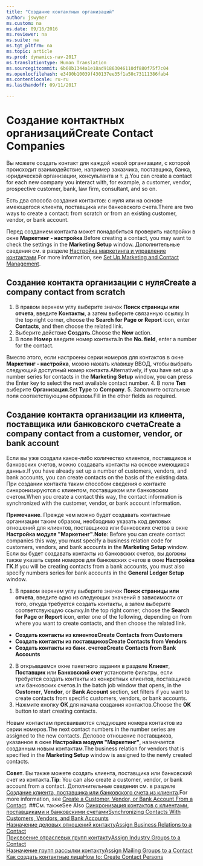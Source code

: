 ```yaml
---
title: "Создание контактных организаций"
author: jswymer
ms.custom: na
ms.date: 09/16/2016
ms.reviewer: na
ms.suite: na
ms.tgt_pltfrm: na
ms.topic: article
ms.prod: dynamics-nav-2017
ms.translationtype: Human Translation
ms.sourcegitcommit: 6b60b1344a1e18ad91863046110df880f75f7c04
ms.openlocfilehash: e3490b10039f430137ee35f1a50c73111386fab4
ms.contentlocale: ru-ru
ms.lasthandoff: 09/11/2017

---
```

# <a name="create-contact-companies"></a><span data-ttu-id="ae240-102">Создание контактных организаций</span><span class="sxs-lookup"><span data-stu-id="ae240-102">Create Contact Companies</span></span>
<span data-ttu-id="ae240-103">Вы можете создать контакт для каждой новой организации, с которой происходит взаимодействие, например заказчика, поставщика, банка, юридической организации, консультанта и т. д.</span><span class="sxs-lookup"><span data-stu-id="ae240-103">You can create a contact for each new company you interact with, for example, a customer, vendor, prospective customer, bank, law firm, consultant, and so on.</span></span>

<span data-ttu-id="ae240-104">Есть два способа создания контактов: с нуля или на основе имеющегося клиента, поставщика или банковского счета.</span><span class="sxs-lookup"><span data-stu-id="ae240-104">There are two ways to create a contact: from scratch or from an existing customer, vendor, or bank account.</span></span>

<span data-ttu-id="ae240-105">Перед созданием контакта может понадобиться проверить настройки в окне **Маркетинг - настройка**.</span><span class="sxs-lookup"><span data-stu-id="ae240-105">Before creating a contact, you may want to check the settings in the **Marketing Setup** window.</span></span> <span data-ttu-id="ae240-106">Дополнительные сведения см. в разделе [Настройка маркетинга и управление контактами](marketing-setup-marketing.md).</span><span class="sxs-lookup"><span data-stu-id="ae240-106">For more information, see [Set Up Marketing and Contact Management](marketing-setup-marketing.md).</span></span>

## <a name="create-a-company-contact-from-scratch"></a><span data-ttu-id="ae240-107">Создание контакта организации с нуля</span><span class="sxs-lookup"><span data-stu-id="ae240-107">Create a company contact from scratch</span></span>
1. <span data-ttu-id="ae240-108">В правом верхнем углу выберите значок **Поиск страницы или отчета**, введите **Контакты**, а затем выберите связанную ссылку.</span><span class="sxs-lookup"><span data-stu-id="ae240-108">In the top right corner, choose the **Search for Page or Report** icon, enter **Contacts**, and then choose the related link.</span></span>
2. <span data-ttu-id="ae240-109">Выберите действие **Создать**.</span><span class="sxs-lookup"><span data-stu-id="ae240-109">Choose the **New** action.</span></span>
3. <span data-ttu-id="ae240-110">В поле **Номер** введите номер контакта.</span><span class="sxs-lookup"><span data-stu-id="ae240-110">In the **No. field**, enter a number for the contact.</span></span>

  <span data-ttu-id="ae240-111">Вместо этого, если настроены серии номеров для контактов в окне **Маркетинг - настройка**, можно нажать клавишу ВВОД, чтобы выбрать следующий доступный номер контакта.</span><span class="sxs-lookup"><span data-stu-id="ae240-111">Alternatively, if you have set up a number series for contacts in the **Marketing Setup** window, you can press the Enter key to select the next available contact number.</span></span>
4. <span data-ttu-id="ae240-112">В поле **Тип** выберите **Организация**.</span><span class="sxs-lookup"><span data-stu-id="ae240-112">Set **Type** to **Company**.</span></span>
5. <span data-ttu-id="ae240-113">Заполните остальные поля соответствующим образом.</span><span class="sxs-lookup"><span data-stu-id="ae240-113">Fill in the other fields as required.</span></span>

## <a name="create-a-company-contact-from-a-customer-vendor-or-bank-account"></a><span data-ttu-id="ae240-114">Создание контакта организации из клиента, поставщика или банковского счета</span><span class="sxs-lookup"><span data-stu-id="ae240-114">Create a company contact from a customer, vendor, or bank account</span></span>
<span data-ttu-id="ae240-115">Если вы уже создали какое-либо количество клиентов, поставщиков и банковских счетов, можно создавать контакты на основе имеющихся данных.</span><span class="sxs-lookup"><span data-stu-id="ae240-115">If you have already set up a number of customers, vendors, and bank accounts, you can create contacts on the basis of the existing data.</span></span> <span data-ttu-id="ae240-116">При создании контакта таким способом сведения о контакте синхронизируются с клиентом, поставщиком или банковским счетом.</span><span class="sxs-lookup"><span data-stu-id="ae240-116">When you create a contact this way, the contact information is synchronized with the customer, vendor, or bank account information.</span></span>

<span data-ttu-id="ae240-117">**Примечание**. Прежде чем можно будет создавать контактные организации таким образом, необходимо указать код деловых отношений для клиентов, поставщиков или банковских счетов в окне **Настройка модуля "Маркетинг"**.</span><span class="sxs-lookup"><span data-stu-id="ae240-117">**Note**: Before you can create contact companies this way, you must specify a business relation code for customers, vendors, and bank accounts in the **Marketing Setup** window.</span></span> <span data-ttu-id="ae240-118">Если вы будет создавать контакты из банковских счетов, вы должны также указать серии номеров для банковских счетов в окне **Настройка ГК**.</span><span class="sxs-lookup"><span data-stu-id="ae240-118">If you will be creating contacts from a bank accounts, you must also specify numbers series for bank accounts in the **General Ledger Setup** window.</span></span>

1. <span data-ttu-id="ae240-119">В правом верхнем углу выберите значок **Поиск страницы или отчета**, введите одно из следующих значений в зависимости от того, откуда требуется создать контакты, а затем выберите соответствующую ссылку.</span><span class="sxs-lookup"><span data-stu-id="ae240-119">In the top right corner, choose the **Search for Page or Report** icon, enter one of the following, depending on from where you want to create contacts, and then choose the related link.</span></span>
  * <span data-ttu-id="ae240-120">**Создать контакты из клиентов**</span><span class="sxs-lookup"><span data-stu-id="ae240-120">**Create Contacts from Customers**</span></span>
  * <span data-ttu-id="ae240-121">**Создать контакты из поставщиков**</span><span class="sxs-lookup"><span data-stu-id="ae240-121">**Create Contacts from Vendors**</span></span>
  * <span data-ttu-id="ae240-122">**Создать контакты из банк. счетов**</span><span class="sxs-lookup"><span data-stu-id="ae240-122">**Create Contacts from Bank Accounts**</span></span>
2. <span data-ttu-id="ae240-123">В открывшемся окне пакетного задания в разделе **Клиент**, **Поставщик** или **Банковский счет** установите фильтры, если требуется создать контакты из конкретных клиентов, поставщиков или банковских счетов.</span><span class="sxs-lookup"><span data-stu-id="ae240-123">In the batch job window that opens, in the **Customer**, **Vendor**, or **Bank Account** section, set filters if you want to create contacts from specific customers, vendors, or bank accounts.</span></span>
3. <span data-ttu-id="ae240-124">Нажмите кнопку **ОК** для начала создания контактов.</span><span class="sxs-lookup"><span data-stu-id="ae240-124">Choose the **OK** button to start creating contacts.</span></span>

  <span data-ttu-id="ae240-125">Новым контактам присваиваются следующие номера контактов из серии номеров.</span><span class="sxs-lookup"><span data-stu-id="ae240-125">The next contact numbers in the number series are assigned to the new contacts.</span></span> <span data-ttu-id="ae240-126">Деловое отношение поставщиков, указанное в окне **Настройка модуля "Маркетинг"**, назначается созданным новым контактам.</span><span class="sxs-lookup"><span data-stu-id="ae240-126">The business relation for vendors that is specified in the **Marketing Setup** window is assigned to the newly created contacts.</span></span>

<span data-ttu-id="ae240-127">**Совет**. Вы также можете создать клиента, поставщика или банковский счет из контакта.</span><span class="sxs-lookup"><span data-stu-id="ae240-127">**Tip**: You can also create a customer, vendor, or bank account from a contact.</span></span> <span data-ttu-id="ae240-128">Дополнительные сведения см. в разделе [Создание клиента, поставщика или банковского счета из клиента](marketing-how-create-contacts-new-customers-vendors-bank-accounts.md).</span><span class="sxs-lookup"><span data-stu-id="ae240-128">For more information, see [Create a Customer, Vendor, or Bank Account From a Contact](marketing-how-create-contacts-new-customers-vendors-bank-accounts.md).</span></span>
##<a name="see-also"></a><span data-ttu-id="ae240-129">См. также</span><span class="sxs-lookup"><span data-stu-id="ae240-129">See Also</span></span>
[<span data-ttu-id="ae240-130">Синхронизация контактов с клиентами, поставщиками и банковскими счетами</span><span class="sxs-lookup"><span data-stu-id="ae240-130">Synchronizing Contacts With Customers, Vendors, and Bank Accounts</span></span>](marketing-synchronize-contacts-customers-vendors-bank-accounts.md)  
[<span data-ttu-id="ae240-131">Назначение деловых отношений контакту</span><span class="sxs-lookup"><span data-stu-id="ae240-131">Assign Business Relations to a Contact</span></span>](marketing-business-relations.md#assign-business-relations-to-a-contact)  
[<span data-ttu-id="ae240-132">Присвоение отраслевых групп контакту</span><span class="sxs-lookup"><span data-stu-id="ae240-132">Assign Industry Groups to a Contact</span></span>](marketing-industry-groups.md#assign-industry-groups-to-a-contact)  
[<span data-ttu-id="ae240-133">Назначение групп рассылки контакту</span><span class="sxs-lookup"><span data-stu-id="ae240-133">Assign Mailing Groups to a Contact</span></span>](marketing-mailing-groups.md#assign-mailing-groups-to-a-contact)  
[<span data-ttu-id="ae240-134">Как создать контактные лица</span><span class="sxs-lookup"><span data-stu-id="ae240-134">How to: Create Contact Persons</span></span>](marketing-create-contact-persons.md)  

